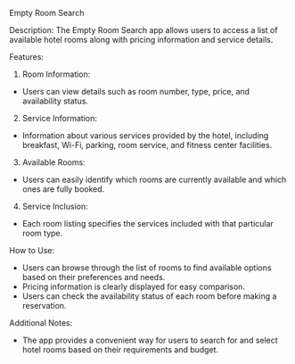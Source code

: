 Empty Room Search

Description:
The Empty Room Search app allows users to access a list of available hotel rooms along with pricing information and service details.

Features:

1. Room Information:

- Users can view details such as room number, type, price, and availability status.


2. Service Information:

- Information about various services provided by the hotel, including breakfast, Wi-Fi, parking, room service, and fitness center facilities.


3. Available Rooms:

- Users can easily identify which rooms are currently available and which ones are fully booked.


4. Service Inclusion:

- Each room listing specifies the services included with that particular room type.

How to Use:

- Users can browse through the list of rooms to find available options based on their preferences and needs.
- Pricing information is clearly displayed for easy comparison.
- Users can check the availability status of each room before making a reservation.

Additional Notes:

- The app provides a convenient way for users to search for and select hotel rooms based on their requirements and budget.